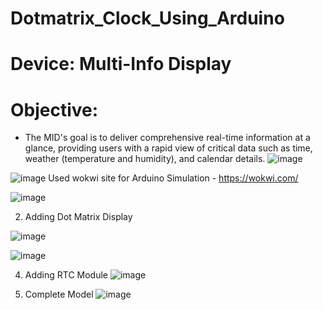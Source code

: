 # Dotmatrix_Clock_Using_Arduino
# Device: Multi-Info Display
# Objective: 
- The MID's goal is to deliver comprehensive real-time information at a glance, providing users with a rapid view of critical data such as time, weather (temperature and humidity), and calendar details.
![image](https://github.com/LaxmiSharma247/Dotmatrix_Clock_Using_Arduino/assets/112362299/2ebae531-ed98-441e-a5b6-2710a548f827)

![image](https://github.com/LaxmiSharma247/Dotmatrix_Clock_Using_Arduino/assets/112362299/1d10547f-b0fd-4c8a-91e4-637b91d11e77)
Used wokwi site for Arduino Simulation - 
https://wokwi.com/

![image](https://github.com/LaxmiSharma247/Dotmatrix_Clock_Using_Arduino/assets/112362299/492db956-18ad-426e-abeb-7d80f7fe794c)

2. Adding Dot Matrix Display

![image](https://github.com/LaxmiSharma247/Dotmatrix_Clock_Using_Arduino/assets/112362299/3d41f424-ec48-4869-ab97-9de467425cf0)

![image](https://github.com/LaxmiSharma247/Dotmatrix_Clock_Using_Arduino/assets/112362299/437dfd62-e3d8-42ec-b4b2-40ed5f79f160)

4. Adding RTC Module
   ![image](https://github.com/LaxmiSharma247/Dotmatrix_Clock_Using_Arduino/assets/112362299/5dbb77a6-298e-46b0-8c63-0ad3e1685fb1)
   
5. Complete Model
![image](https://github.com/LaxmiSharma247/Dotmatrix_Clock_Using_Arduino/assets/112362299/99dfe841-bb94-432d-b642-22f3cca86938)







